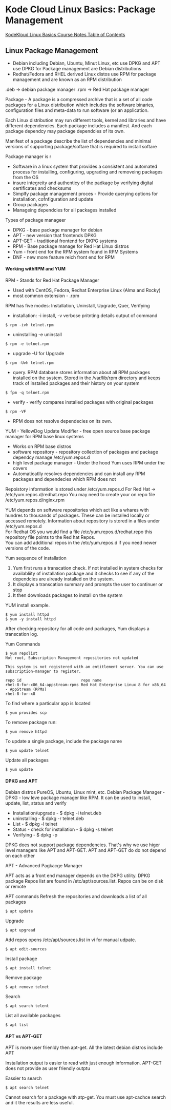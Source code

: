# Kode Cloud Linux Basics: Package Management

[KodeKloud Linux Basics Course Notes Table of Contents](https://github.com/pslucas0212/LinuxBasics)

## Linux Package Management
- Debian including Debian, Ubuntu, Minut Linux, etc use DPKG and APT use DPKG for Package management are Debian distributions
- Redhat/Fedora and RHEL derived Linux distos use RPM for package management and are known as an RPM distribution       

.deb -> debian package manager
.rpm -> Red Hat package manager

Package - A package is a compressed archive that is a set of all code packages for a Linux distribution which includes the software binaries, configuration files and meta-data to run software (or an application.

Each Linux distribution may run different tools, kernel and libraries and have different dependencies.  Each package includes a manifest.  And each package dependcy may package dependcies of its own.

Manifest of a package describe the list of dependencies and minimal versions of supporting package/softare that is required to install softare

Package manager is r
- Software in a linux system that provides a consistent and automated process for installing, configuring, upgrading and removeing packages from the OS 
- insure integreity and authenticy of the padkage by verifying digital certificates and checksums
- Simplfy package management proces - Provide querying options for installation, cofnfiguration and update
- Group packages
- Manageing dependcies for all packages installed

Types of package manageer
- DPKG - base package manager for debian
- APT - new version that frontends DPKG
- APT-GET - traditional frontend for DKPG systems
- RPM - Base package manage for Red Hat Linux distros
- Yum - front end for the RPM system found in RPM Systems
- DNF - new more feature reich front end for RPM

#### Working withRPM and YUM

RPM - Stands for Red Hat Package Manager
- Used with CentOS, Fedora, Redhat Enterprise Linux (Alma and Rocky)
- most common extension - .rpm 

RPM has five modes: Installation, Uninstall, Upgrade, Quer, Verifying
- installation: -i install, -v verbose pritnting details output of command
```
$ rpm -ivh telnet.rpm
```
- uninstalling -e uninstall
```
$ rpm -e telnet.rpm
```
- upgrade -U for Upgrade
```
$ rpm -Uvh telnet.rpm 
```
- query.  RPM database stores information about all RPM packages installed on the system.  Stored in the /var/lib/rpm directory and keeps track of installed packages and their history on your system
```
$ fpm -q telnet.rpm
```
- verify - verify compares installed packages with original packages
```
$ rpm -VF
```
- RPM does not resolve dependecies on its own.  

YUM - YellowDog Update Modifier - free open source base package manager for RPM base linux systems
- Works on RPM base distros
- software repository - repository collection of packages and package dependcy manage /etc/yum.repos.d
- high level package manager - Under the hood Yum uses RPM under the covers
- Automaticatlly resolves dependencies and can install any RPM packages and dependecies which RPM does not

Repoistory information is stored under /etc/yum.repos.d
For Red Hat -> /etc/yum.repos.d/redhat.repo
You may need to create your on repo file /etc/yum.repos.d/nginx.rpm

YUM depends on software repositories which act like a whares with hundres to thousands of packages.  These can be installed locally or accessed remotely.  Information about repository is stored in a files under /etc/yum.repos.d   
For Redhat OS you would find a file /etc/yum.repos.d/redhat.repo this repository file points to the Red hat Repos.   
You can add additional repos in the /etc/yum.repos.d if you need newer versions of the code.    

Yum sequence of installation
1. Yum first runs a transcation check.  If not installed in system checks for availabliity of installation package and it checks to see if any of the dependcies are already installed on the system.
2. It displays a transcation summary and prompts the user to continuer or stop
3. It then downloads packages to install on the system


YUM install example. 
```
$ yum install httpd
$ yum -y install httpd
```
After checking repository for all code and packages, Yum displays a transcation log.  

Yum Commands
```
$ yum repolist
Not root, Subscription Management repositories not updated

This system is not registered with an entitlement server. You can use subscription-manager to register.

repo id                          repo name
rhel-8-for-x86_64-appstream-rpms Red Hat Enterprise Linux 8 for x86_64 - AppStream (RPMs)
rhel-8-for-x8
```
To find where a particular app is located
```
$ yum provides scp
```
To remove package run:
```
$ yum remove httpd
```
To update a single package, include the package name
```
$ yum update telnet
```
Update all packages
```
$ yum update
```

#### DPKG and APT

Debian distros PureOS, Ubuntu, Linux mint, etc.
Debian Package Manager - DPKG - low leve package manager like RPM.  It can be used to install, update, list, status and verify 


- Installation/upgrade  - $ dpkg -i telnet.deb
- uninstalling -  $ dpkg -r telnet.deb
- List -  $ dpkg -l telnet
- Status - check for installation - $ dpkg -s telnet
- Verifying -  $ dpkg -p <path to file>
  
 DPKG does not support package dependencies.  That's why we use higer level managers like APT and APT-GET.  APT and APT-GET do do not depend on each other
 
  APT - Advanced Pagkacge Manager
  
  APT acts as a front end manager depends on the DKPG utility.  DPKG package Repos list are found in /etc/apt/sources.list. Repos can be on disk or remote
  
  APT commands
  Refresh the repositories and downloads a list of all packages
  ```
  $ apt update
  ```
  Upgrade
  ```
  $ apt upgread
  ```
  Add repos opens /etc/apt/sources.list in vi for manual udpate.
  ```
  $ apt edit-sources
  ```
  Install package
  ```
  $ apt install telnet
  ```
  Remove package
  ```
  $ apt remove telnet
  ```
  Search 
  ```
  $ apt search telent
  ```
  List all available packages
  ```
  $ apt list
  ```
  
  #### APT vs APT-GET
  APT is more user frienldy then apt-get.  All the latest debian distros include APT
  
  Installation output is easier to read with just enough information.  APT-GET does not provide as user friendly outptu
  
  Eassier to search
  ```
  $ apt search telnet
  ```
 Cannot search for a package with atp-get.  You must use apt-cachce search and it the results are less useful. 

